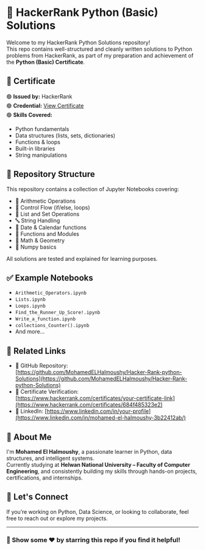 # 🐍 HackerRank Python (Basic) Solutions

Welcome to my HackerRank Python Solutions repository!  
This repo contains well-structured and cleanly written solutions to Python problems from HackerRank, as part of my preparation and achievement of the **Python (Basic) Certificate**.

## 📜 Certificate

🟢 **Issued by:** HackerRank  
🟢 **Credential:** [View Certificate](https://www.hackerrank.com/certificates/684f485323e2)  
🟢 **Skills Covered:**
- Python fundamentals
- Data structures (lists, sets, dictionaries)
- Functions & loops
- Built-in libraries
- String manipulations

## 📂 Repository Structure

This repository contains a collection of Jupyter Notebooks covering:
- 🧮 Arithmetic Operations
- 🧠 Control Flow (if/else, loops)
- 🔁 List and Set Operations
- 🔤 String Handling
- 📅 Date & Calendar functions
- 🧩 Functions and Modules
- 📐 Math & Geometry
- 🔢 Numpy basics

All solutions are tested and explained for learning purposes.

## ✅ Example Notebooks

- `Arithmetic_Operators.ipynb`
- `Lists.ipynb`
- `Loops.ipynb`
- `Find_the_Runner_Up_Score!.ipynb`
- `Write_a_function.ipynb`
- `collections_Counter().ipynb`
- And more...

## 🔗 Related Links

- 📌 GitHub Repository: [https://github.com/MohamedELHalmoushy/Hacker-Rank-python-Solutions](https://github.com/MohamedELHalmoushy/Hacker-Rank-python-Solutions)
- 🏅 Certificate Verification: [https://www.hackerrank.com/certificates/your-certificate-link](https://www.hackerrank.com/certificates/684f485323e2)
- 💼 LinkedIn: [https://www.linkedin.com/in/your-profile](https://www.linkedin.com/in/mohamed-el-halmoushy-3b22412ab/)

## 🚀 About Me

I'm **Mohamed El Halmoushy**, a passionate learner in Python, data structures, and intelligent systems.  
Currently studying at **Helwan National University – Faculty of Computer Engineering**, and consistently building my skills through hands-on projects, certifications, and internships.

## 🙌 Let's Connect

If you’re working on Python, Data Science, or looking to collaborate, feel free to reach out or explore my projects.

---

### 📣 Show some ❤️ by starring this repo if you find it helpful!
